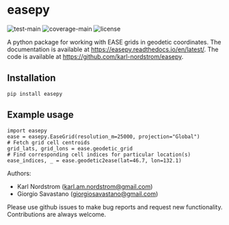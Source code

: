 # easepy

![test-main](https://github.com/karl-nordstrom/easepy/actions/workflows/python-test-main.yml/badge.svg)
![coverage-main](https://img.shields.io/codecov/c/github/karl-nordstrom/easepy)
![license](https://img.shields.io/github/license/karl-nordstrom/easepy)

A python package for working with EASE grids in geodetic coordinates.
The documentation is available at https://easepy.readthedocs.io/en/latest/.
The code is available at https://github.com/karl-nordstrom/easepy.

Installation
------------

    pip install easepy

Example usage
-------------

    import easepy
    ease = easepy.EaseGrid(resolution_m=25000, projection="Global")
    # Fetch grid cell centroids
    grid_lats, grid_lons = ease.geodetic_grid
    # Find corresponding cell indices for particular location(s)
    ease_indices, _ = ease.geodetic2ease(lat=46.7, lon=132.1)

Authors:

- Karl Nordstrom (<karl.am.nordstrom@gmail.com>)
- Giorgio Savastano (<giorgiosavastano@gmail.com>)

Please use github issues to make bug reports and request new functionality. Contributions are always welcome.
